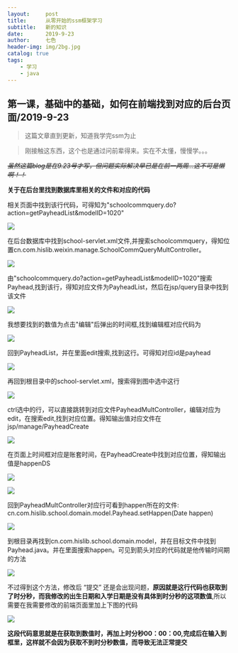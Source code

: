 ```yaml
---
layout:     post
title:      从零开始的ssm框架学习
subtitle:   新的知识
date:       2019-9-23
author:     七色
header-img: img/2bg.jpg
catalog: true
tags:
    - 学习
    - java
---
```


## 第一课，基础中的基础，如何在前端找到对应的后台页面/2019-9-23

>这篇文章直到更新，知道我学完ssm为止

>刚接触这东西，这个也是通过问前辈得来。实在不太懂，慢慢学。。。

<del><em>虽然这篇blog是在9.23号才写，但问题实际解决早已是在前一两周...<span class="heimu" title="¿¿¿">这不可是懒啊！！</span></em></del>

<strong>关于在后台里找到数据库里相关的文件和对应的代码</strong>

<p>相关页面中找到该行代码，可得知为"schoolcommquery.do?action=getPayheadList&modelID=1020"</p>

![](/img/ssm1.png)

<p>在后台数据库中找到school-servlet.xml文件,并搜索schoolcommquery，得知位置cn.com.hislib.weixin.manage.SchoolCommQueryMultController。</p>

![](/img/ssm2.png)

<p>由"schoolcommquery.do?action=getPayheadList&modelID=1020"搜索Payhead,找到该行，得知对应文件为PayheadList，然后在jsp/query目录中找到该文件</p>

![](/img/ssm3.png)

<p>我想要找到的数值为点击"编辑"后弹出的时间框,找到编辑框对应代码为</p>

![](/img/ssm4.png)

<p>回到PayheadList，并在里面edit搜索,找到这行。可得知对应id是payhead</p>

![](/img/ssm5.png)

<p>再回到根目录中的school-servlet.xml，搜索得到图中选中这行</p>

![](/img/ssm6.png)

<p>ctrl选中的行，可以直接跳转到对应文件PayheadMultController，编辑对应为edit，在搜索edit,找到对应位置。得知输出值对应文件在jsp/manage/PayheadCreate</p>

![](/img/ssm7.png)

<p>在页面上时间框对应是账套时间，在PayheadCreate中找到对应位置，得知输出值是happenDS</p>

![](/img/ssm8.png)

![](/img/ssm9.png)

<p>回到PayheadMultController对应行可看到happen所在的文件: cn.com.hislib.school.domain.model.Payhead.setHappen(Date happen)</p>

![](/img/ssm10.png)

<p>到根目录再找到cn.com.hislib.school.domain.model，并在目标文件中找到Payhead.java。并在里面搜索happen。可见到箭头对应的代码就是他传输时间期的方法</p>

![](/img/ssm11.png)

<p>不过得到这个方法，修改后 “提交” 还是会出现问题，<strong>原因就是这行代码也获取到了时分秒，而我修改的出生日期和入学日期是没有具体到时分秒的这项数值</strong>,所以需要在我需要修改的前端页面里加上下图的代码</p>

![](/img/ssm12.png)

<strong>这段代码意思就是在获取到数值时，再加上时分秒00：00：00,完成后在输入到框里，这样就不会因为获取不到时分秒数值，而导致无法正常提交</strong>
